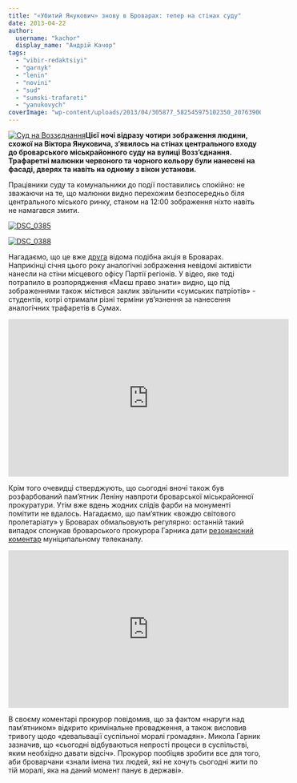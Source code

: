```yaml
---
title: "«Убитий Янукович» знову в Броварах: тепер на стінах суду"
date: 2013-04-22
author: 
  username: "kachor"
  display_name: "Андрій Качор"
tags: 
  - "vibir-redaktsiyi"
  - "garnyk"
  - "lenin"
  - "novini"
  - "sud"
  - "sumski-trafareti"
  - "yanukovych"
coverImage: "wp-content/uploads/2013/04/305877_582545975102350_2076390605_n.jpg"
---
```


[![Суд на Воззєднання](https://mpz.brovary.org/wp-content/uploads/2013/04/Sud-na-Vozzyednannya.jpg)](https://mpz.brovary.org/wp-content/uploads/2013/04/Sud-na-Vozzyednannya.jpg)**Цієї ночі відразу чотири зображення людини, схожої на Віктора Януковича, з’явилось на стінах центрального входу до броварського міськрайонного суду на вулиці Возз’єднання. Трафаретні малюнки червоного та чорного кольору були нанесені на фасаді, дверях та навіть на одному з вікон установи.**

Працівники суду та комунальники до події поставились спокійно: не зважаючи на те, що малюнки видно перехожим безпосередньо біля центрального міського ринку, станом на 12:00 зображення ніхто навіть не намагався змити.

[![DSC_0385](https://mpz.brovary.org/wp-content/uploads/2013/04/DSC_0385.jpg)](https://mpz.brovary.org/wp-content/uploads/2013/04/DSC_0385.jpg)

[![DSC_0388](https://mpz.brovary.org/wp-content/uploads/2013/04/DSC_0388.jpg)](https://mpz.brovary.org/wp-content/uploads/2013/04/DSC_0388.jpg)

Нагадаємо, що це вже [друга](https://mpz.brovary.org/sumski-trafareti-iz-zobrazhennyam-yanukovicha-z-yavilis-u-brovarah/) відома подібна акція в Броварах. Наприкінці січня цього року аналогічні зображення невідомі активісти нанесли на стіни місцевого офісу Партії регіонів. У відео, яке тоді потрапило в розпорядження «Маєш право знати» видно, що під зображеннями також містився заклик звільнити «сумських патріотів» - студентів, котрі отримали різні терміни ув’язнення за нанесення аналогічних трафаретів в Сумах.

<iframe src="http://www.youtube.com/embed/oaJXkCeXTZg" height="315" width="560" allowfullscreen frameborder="0"></iframe>

Крім того очевидці стверджують, що сьогодні вночі також був розфарбований пам’ятник Леніну навпроти броварської міськрайонної прокуратури. Утім вже вдень жодних слідів фарби на монументі помітити не вдалось. Нагадаємо, що пам’ятник «вождю світового пролетаріату» у Броварах обмальовують регулярно: останній такий випадок спонукав броварського прокурора Гарника дати [резонансний коментар](http://blogs.tvi.ua/2013/02/13/panteon_bohiv_brovarskoyi_vlady_lenin_ta_mazokh) муніципальному телеканалу.

<iframe src="http://www.youtube.com/embed/SW8yFmMegik" height="315" width="560" allowfullscreen frameborder="0"></iframe>

В своєму коментарі прокурор повідомив, що за фактом «наруги над пам’ятником» відкрито кримінальне провадження, а також висловив тривогу щодо «девальвації суспільної моралі громадян». Микола Гарник зазначив, що «сьогодні відбуваються непрості процеси в суспільстві, яким необхідно давати відсіч». Прокурор пообіцяв зробити все для того, аби броварчани «знали імена тих людей, які не хочуть сьогодні жити по тій моралі, яка на даний момент панує в державі».
